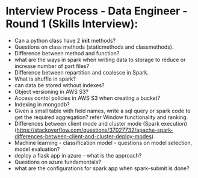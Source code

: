 # Interview Process - Data Engineer - Round 1 (Skills Interview):  
+ Can a python class have 2 __init__ methods?  
+ Questions on class methods (staticmethods and classmethods).  
+ Difference between method and function?  
+ what are the ways in spark when writing data to storage to reduce or increase number of part files?  
+ Difference between repartition and coalesce in Spark.  
+ What is shuffle in spark?  
+ can data be stored without indexes?  
+ Object versioning in AWS S3?  
+ Access contol policies in AWS S3 when creating a bucket?  
+ Indexing in mongodb?  
+ Given a small table with field names, write a sql query or spark code to get the required aggregation? refer Window functionality and ranking.  
+ Differences between client mode and cluster mode (Spark execution) (https://stackoverflow.com/questions/37027732/apache-spark-differences-between-client-and-cluster-deploy-modes).  
+ Machine learning - classification model - questions on model selection, model evaluation?  
+ deploy a flask app in azure - what is the approach?  
+ Questions on azure fundamentals?  
+ what are the configurations for spark app when spark-submit is done?  
